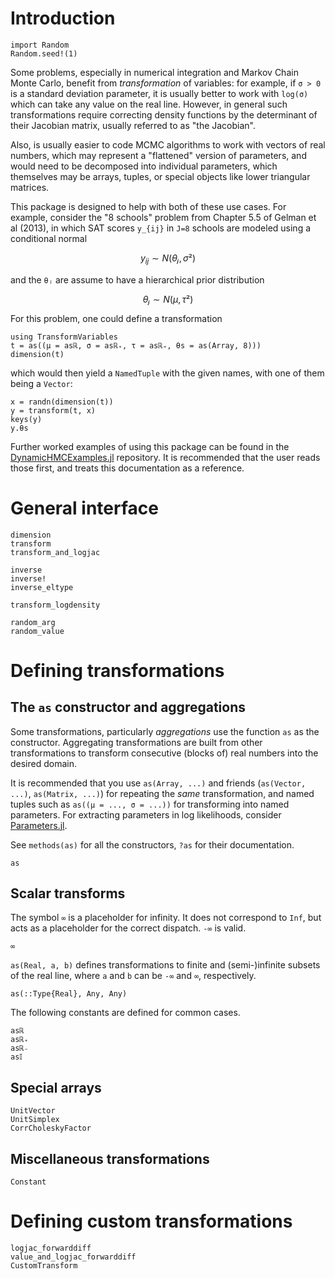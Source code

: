 # Introduction

```@setup ex1
import Random
Random.seed!(1)
```

Some problems, especially in numerical integration and Markov Chain Monte Carlo, benefit from *transformation* of variables: for example, if ``σ > 0`` is a standard deviation parameter, it is usually better to work with `log(σ)` which can take any value on the real line. However, in general such transformations require correcting density functions by the determinant of their Jacobian matrix, usually referred to as "the Jacobian".

Also, is usually easier to code MCMC algorithms to work with vectors of real numbers, which may represent a "flattened" version of parameters, and would need to be decomposed into individual parameters, which themselves may be arrays, tuples, or special objects like lower triangular matrices.

This package is designed to help with both of these use cases. For example, consider the "8 schools" problem from Chapter 5.5 of Gelman et al (2013), in which SAT scores ``y_{ij}`` in ``J=8`` schools are modeled using a conditional normal

```math
y_{ij} ∼ N(θⱼ, σ²)
```
and the ``θⱼ`` are assume to have a hierarchical prior distribution

```math
θⱼ ∼ N(μ, τ²)
```

For this problem, one could define a transformation

```@example ex1
using TransformVariables
t = as((μ = asℝ, σ = asℝ₊, τ = asℝ₊, θs = as(Array, 8)))
dimension(t)
```

which would then yield a `NamedTuple` with the given names, with one of them being a `Vector`:

```@repl ex1
x = randn(dimension(t))
y = transform(t, x)
keys(y)
y.θs
```

Further worked examples of using this package can be found in the [DynamicHMCExamples.jl](https://github.com/tpapp/DynamicHMCExamples.jl/) repository. It is recommended that the user reads those first, and treats this documentation as a reference.

# General interface

```@docs
dimension
transform
transform_and_logjac
```

```@docs
inverse
inverse!
inverse_eltype
```

```@docs
transform_logdensity
```

```@docs
random_arg
random_value
```

# Defining transformations

## The `as` constructor and aggregations

Some transformations, particularly *aggregations* use the function `as` as the constructor. Aggregating transformations are built from other transformations to transform consecutive (blocks of) real numbers into the desired domain.

It is recommended that you use `as(Array, ...)` and friends (`as(Vector, ...)`, `as(Matrix, ...)`) for repeating the *same* transformation, and named tuples such as `as((μ = ..., σ = ...))` for transforming into named parameters. For extracting parameters in log likelihoods, consider [Parameters.jl](https://github.com/mauro3/Parameters.jl).

See `methods(as)` for all the constructors, `?as` for their documentation.

```@docs
as
```

## Scalar transforms

The symbol `∞` is a placeholder for infinity. It does not correspond to `Inf`, but acts as a placeholder for the correct dispatch. `-∞` is valid.

```@docs
∞
```

`as(Real, a, b)` defines transformations to finite and (semi-)infinite subsets of the real line, where `a` and `b` can be `-∞` and `∞`, respectively.

```@docs
as(::Type{Real}, Any, Any)
```

The following constants are defined for common cases.

```@docs
asℝ
asℝ₊
asℝ₋
as𝕀
```

## Special arrays

```@docs
UnitVector
UnitSimplex
CorrCholeskyFactor
```

## Miscellaneous transformations

```@docs
Constant
```

# Defining custom transformations

```@docs
logjac_forwarddiff
value_and_logjac_forwarddiff
CustomTransform
```
